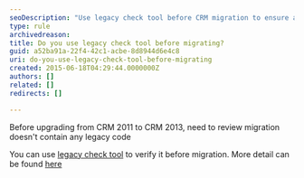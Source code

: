 ```yaml
---
seoDescription: "Use legacy check tool before CRM migration to ensure a smooth upgrade and avoid potential issues with outdated code."
type: rule
archivedreason: 
title: Do you use legacy check tool before migrating?
guid: a52ba91a-22f4-42c1-acbe-8d8944d6e4c8
uri: do-you-use-legacy-check-tool-before-migrating
created: 2015-06-18T04:29:44.0000000Z
authors: []
related: []
redirects: []

---
```


Before upgrading from CRM 2011 to CRM 2013, need to review migration doesn't contain any legacy code  
<!--endintro-->

You can use [legacy check tool](http://go.microsoft.com/fwlink/p/?LinkID=309565) to verify it before migration. More detail can be found [here](https://powerobjects.com/development/legacy-feature-check-tool-prepare-crm-2013/)
